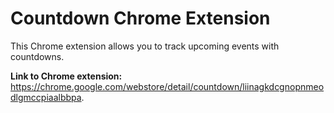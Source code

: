 # Countdown Chrome Extension

This Chrome extension allows you to track upcoming events with countdowns.

**Link to Chrome extension:**
<https://chrome.google.com/webstore/detail/countdown/liinagkdcgnopnmeodlgmccpiaalbbpa>.
